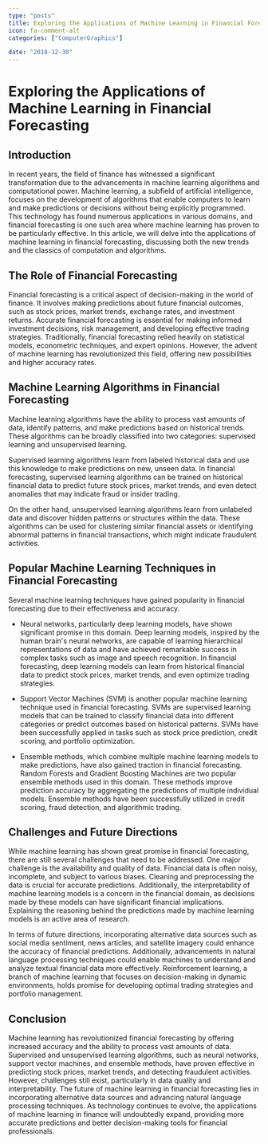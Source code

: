 ```yaml
---
type: "posts"
title: Exploring the Applications of Machine Learning in Financial Forecasting
icon: fa-comment-alt
categories: ["ComputerGraphics"]

date: "2018-12-30"
---
```




# Exploring the Applications of Machine Learning in Financial Forecasting

## Introduction

In recent years, the field of finance has witnessed a significant transformation due to the advancements in machine learning algorithms and computational power. Machine learning, a subfield of artificial intelligence, focuses on the development of algorithms that enable computers to learn and make predictions or decisions without being explicitly programmed. This technology has found numerous applications in various domains, and financial forecasting is one such area where machine learning has proven to be particularly effective. In this article, we will delve into the applications of machine learning in financial forecasting, discussing both the new trends and the classics of computation and algorithms.

## The Role of Financial Forecasting

Financial forecasting is a critical aspect of decision-making in the world of finance. It involves making predictions about future financial outcomes, such as stock prices, market trends, exchange rates, and investment returns. Accurate financial forecasting is essential for making informed investment decisions, risk management, and developing effective trading strategies. Traditionally, financial forecasting relied heavily on statistical models, econometric techniques, and expert opinions. However, the advent of machine learning has revolutionized this field, offering new possibilities and higher accuracy rates.

## Machine Learning Algorithms in Financial Forecasting

Machine learning algorithms have the ability to process vast amounts of data, identify patterns, and make predictions based on historical trends. These algorithms can be broadly classified into two categories: supervised learning and unsupervised learning.

Supervised learning algorithms learn from labeled historical data and use this knowledge to make predictions on new, unseen data. In financial forecasting, supervised learning algorithms can be trained on historical financial data to predict future stock prices, market trends, and even detect anomalies that may indicate fraud or insider trading.

On the other hand, unsupervised learning algorithms learn from unlabeled data and discover hidden patterns or structures within the data. These algorithms can be used for clustering similar financial assets or identifying abnormal patterns in financial transactions, which might indicate fraudulent activities.

## Popular Machine Learning Techniques in Financial Forecasting

Several machine learning techniques have gained popularity in financial forecasting due to their effectiveness and accuracy. 

- Neural networks, particularly deep learning models, have shown significant promise in this domain. Deep learning models, inspired by the human brain's neural networks, are capable of learning hierarchical representations of data and have achieved remarkable success in complex tasks such as image and speech recognition. In financial forecasting, deep learning models can learn from historical financial data to predict stock prices, market trends, and even optimize trading strategies.

- Support Vector Machines (SVM) is another popular machine learning technique used in financial forecasting. SVMs are supervised learning models that can be trained to classify financial data into different categories or predict outcomes based on historical patterns. SVMs have been successfully applied in tasks such as stock price prediction, credit scoring, and portfolio optimization.

- Ensemble methods, which combine multiple machine learning models to make predictions, have also gained traction in financial forecasting. Random Forests and Gradient Boosting Machines are two popular ensemble methods used in this domain. These methods improve prediction accuracy by aggregating the predictions of multiple individual models. Ensemble methods have been successfully utilized in credit scoring, fraud detection, and algorithmic trading.

## Challenges and Future Directions

While machine learning has shown great promise in financial forecasting, there are still several challenges that need to be addressed. One major challenge is the availability and quality of data. Financial data is often noisy, incomplete, and subject to various biases. Cleaning and preprocessing the data is crucial for accurate predictions. Additionally, the interpretability of machine learning models is a concern in the financial domain, as decisions made by these models can have significant financial implications. Explaining the reasoning behind the predictions made by machine learning models is an active area of research.

In terms of future directions, incorporating alternative data sources such as social media sentiment, news articles, and satellite imagery could enhance the accuracy of financial predictions. Additionally, advancements in natural language processing techniques could enable machines to understand and analyze textual financial data more effectively. Reinforcement learning, a branch of machine learning that focuses on decision-making in dynamic environments, holds promise for developing optimal trading strategies and portfolio management.

## Conclusion

Machine learning has revolutionized financial forecasting by offering increased accuracy and the ability to process vast amounts of data. Supervised and unsupervised learning algorithms, such as neural networks, support vector machines, and ensemble methods, have proven effective in predicting stock prices, market trends, and detecting fraudulent activities. However, challenges still exist, particularly in data quality and interpretability. The future of machine learning in financial forecasting lies in incorporating alternative data sources and advancing natural language processing techniques. As technology continues to evolve, the applications of machine learning in finance will undoubtedly expand, providing more accurate predictions and better decision-making tools for financial professionals.